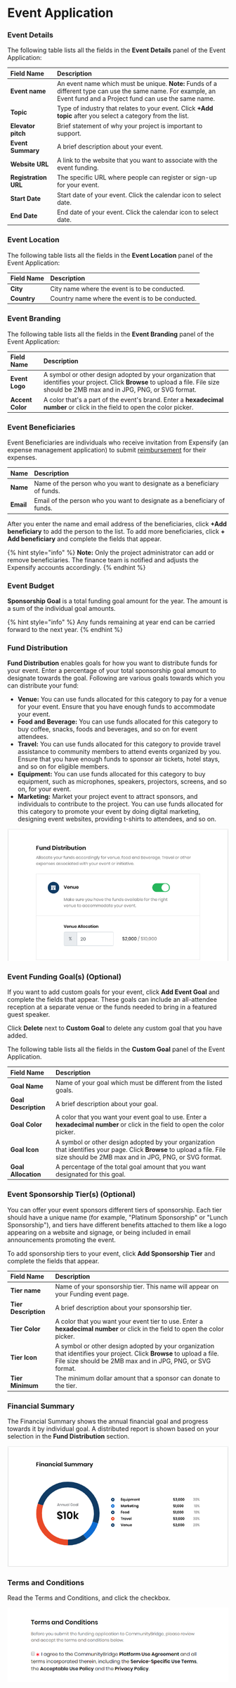 # Event Application

### Event Details

The following table lists all the fields in the **Event Details** panel of the Event Application:

| Field Name | Description |
| :--- | :--- |
| **Event name** | An event name which must be unique. **Note:** Funds of a different type can use the same name. For example, an Event fund and a Project fund can use the same name. |
| **Topic** | Type of industry that relates to your event. Click **+Add topic**  after you select a category from the list. |
| **Elevator pitch**  | Brief statement of why your project is important to support. |
| **Event Summary** | A brief description about your event. |
| **Website URL** | A link to the website that you want to associate with the event funding. |
| **Registration URL** | The specific URL where people can register or sign-up for your event. |
| **Start Date** | Start date of your event. Click the calendar icon to select date. |
| **End Date** | End date of your event. Click the calendar icon to select date. |

### Event Location

The following table lists all the fields in the **Event Location** panel of the Event Application:

| Field Name | Description |
| :--- | :--- |
| **City** | City name where the event is to be conducted. |
| **Country** | Country name where the event is to be conducted. |

### Event Branding

The following table lists all the fields in the **Event Branding** panel of the Event Application:

| Field Name | Description |
| :--- | :--- |
| **Event Logo** | A symbol or other design adopted by your organization that identifies your project. Click **Browse** to upload a file. File size should be 2MB max and in JPG, PNG, or SVG format. |
| **Accent Color** | A color that's a part of the event's brand. Enter a **hexadecimal number** or click in the field to open the color picker. |

### Event Beneficiaries

Event Beneficiaries are individuals who receive invitation from Expensify \(an expense management application\) to submit [reimbursement](get-reimbursed.md) for their expenses.

| Name | Description |
| :--- | :--- |
| **Name** | Name of the person who you want to designate as a beneficiary of funds. |
| **Email** | Email of the person who you want to designate as a beneficiary of funds. |

After you enter the name and email address of the beneficiaries, click **+Add beneficiary** to add the person to the list. To add more beneficiaries, click **+ Add beneficiary** and complete the fields that appear.

{% hint style="info" %}
**Note:** Only the project administrator can add or remove beneficiaries. The finance team is notified and adjusts the Expensify accounts accordingly.
{% endhint %}

### Event Budget

**Sponsorship Goal** is a total funding goal amount for the year. The amount is a sum of the individual goal amounts.

{% hint style="info" %}
Any funds remaining at year end can be carried forward to the next year.
{% endhint %}

### Fund Distribution

**Fund Distribution** enables goals for how you want to distribute funds for your event. Enter a percentage of your total sponsorship goal amount to designate towards the goal. Following are various goals towards which you can distribute your fund:

* **Venue:** You can use funds allocated for this category to pay for a venue for your event. Ensure that you have enough funds to accommodate your event.
* **Food and Beverage:** You can use funds allocated for this category to buy coffee, snacks, foods and beverages, and so on for event attendees.
* **Travel:** You can use funds allocated for this category to provide travel assistance to community members to attend events organized by you. Ensure that you have enough funds to sponsor air tickets, hotel stays, and so on for eligible members.
* **Equipment:** You can use funds allocated for this category to buy equipment, such as microphones, speakers, projectors, screens, and so on, for your event.
* **Marketing:** Market your project event to attract sponsors, and individuals to contribute to the project. You can use funds allocated for this category to promote your event by doing digital marketing, designing event websites, providing t-shirts to attendees, and so on.

![](../../.gitbook/assets/7418636.png)

### Event Funding Goal\(s\) \(Optional\)

If you want to add custom goals for your event, click **Add Event Goal** and complete the fields that appear. These goals can include an all-attendee reception at a separate venue or the funds needed to bring in a featured guest speaker.

Click **Delete** next to **Custom Goal** to delete any custom goal that you have added.

The following table lists all the fields in the **Custom Goal** panel of the Event Application.

| Field Name | Description |
| :--- | :--- |
| **Goal Name** | Name of your goal which must be different from the listed goals. |
| **Goal Description** | A brief description about your goal. |
| **Goal Color** | A color that you want your event goal to use. Enter a **hexadecimal number** or click in the field to open the color picker.  |
| **Goal Icon** | A symbol or other design adopted by your organization that identifies your page. Click **Browse** to upload a file. File size should be 2MB max and in JPG, PNG, or SVG format. |
| **Goal Allocation** | A percentage of the total goal amount that you want designated for this goal. |

### Event Sponsorship Tier\(s\) \(Optional\)

You can offer your event sponsors different tiers of sponsorship. Each tier should have a unique name \(for example, "Platinum Sponsorship" or "Lunch Sponsorship"\), and tiers have different benefits attached to them like a logo appearing on a website and signage, or being included in email announcements promoting the event. 

To add sponsorship tiers to your event, click **Add Sponsorship Tier** and complete the fields that appear.

| Field Name | Description |
| :--- | :--- |
| **Tier name** | Name of your sponsorship tier. This name will appear on your Funding event page. |
| **Tier Description** | A brief description about your sponsorship tier. |
| **Tier Color** | A color that you want your event tier to use. Enter a **hexadecimal number** or click in the field to open the color picker. |
| **Tier Icon**  | A symbol or other design adopted by your organization that identifies your project. Click **Browse** to upload a file. File size should be 2MB max and in JPG, PNG, or SVG format. |
| **Tier Minimum** | The minimum dollar amount that a sponsor can donate to the tier. |

### Financial Summary

The Financial Summary shows the annual financial goal and progress towards it by individual goal. A distributed report is shown based on your selection in the **Fund Distribution** section. 

![](../../.gitbook/assets/7418635.png)

### Terms and Conditions

Read the Terms and Conditions, and click the checkbox.

![](../../.gitbook/assets/7418633.png)

